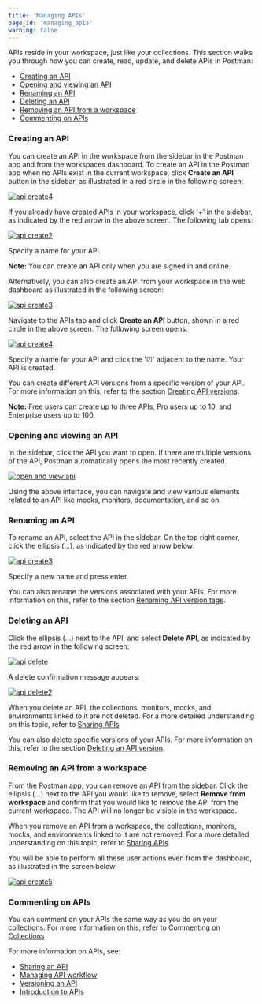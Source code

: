 ```yaml
---
title: 'Managing APIs'
page_id: 'managing_apis'
warning: false
---
```


APIs reside in your workspace, just like your collections. This section walks you through how you can create, read, update, and delete APIs in Postman:

- [Creating an API](#creating-an-api)
- [Opening and viewing an API](#opening-and-viewing-an-API)
- [Renaming an API](#renaming-an-api)
- [Deleting an API](#deleting-an-api)
- [Removing an API from a workspace](#removing-an-api-from-a-workspace)
- [Commenting on APIs](#commenting-on-apis)

### Creating an API 

You can create an API in the workspace from the sidebar in the Postman app and from the workspaces dashboard. To create an API in the Postman app when no APIs exist in the current workspace, click **Create an API** button in the sidebar, as illustrated in a red circle in the following screen: 

[![api create4](https://s3.amazonaws.com/postman-static-getpostman-com/postman-docs/API-Create4.png)](https://s3.amazonaws.com/postman-static-getpostman-com/postman-docs/API-Create4.png)

If you already have created APIs in your workspace, click '+' in the sidebar, as indicated by the red arrow in the above screen. The following tab opens:

[![api create2](https://s3.amazonaws.com/postman-static-getpostman-com/postman-docs/API-Create1.png)](https://s3.amazonaws.com/postman-static-getpostman-com/postman-docs/API-Create1.png)

Specify a name for your API. 

**Note:** You can create an API only when you are signed in and online.

Alternatively, you can also create an API from your workspace in the web dashboard as illustrated in the following screen:

[![api create3](https://s3.amazonaws.com/postman-static-getpostman-com/postman-docs/API-Create3.png)](https://s3.amazonaws.com/postman-static-getpostman-com/postman-docs/API-Create3.png)

Navigate to the APIs tab and click **Create an API** button, shown in a red circle in the above screen. The following screen opens.  

[![api create4](https://s3.amazonaws.com/postman-static-getpostman-com/postman-docs/API-Create4-Dashboard.png)](https://s3.amazonaws.com/postman-static-getpostman-com/postman-docs/API-Create3-Dashboard.png)

Specify a name for your API and click the '&#9745;' adjacent to the name. Your API is created. 

You can create different API versions from a specific version of your API. For more information on this, refer to the section [Creating API versions](/docs/v6/postman/working_with_apis/versioning-an-api). 

**Note:** Free users can create up to three APIs, Pro users up to 10, and Enterprise users up to 100. 


### Opening and viewing an API 

In the sidebar, click the API you want to open. If there are multiple versions of the API, Postman automatically opens the most recently created. 

[![open and view api](https://s3.amazonaws.com/postman-static-getpostman-com/postman-docs/API-Open-and-View1.png)](https://s3.amazonaws.com/postman-static-getpostman-com/postman-docs/API-Open-and-View1.png)

Using the above interface, you can navigate and view various elements related to an API like mocks, monitors, documentation, and so on.

### Renaming an API

To rename an API, select the API in the sidebar. On the top right corner, click the ellipsis (...), as indicated by the red arrow below:

[![api create3](https://s3.amazonaws.com/postman-static-getpostman-com/postman-docs/API-Rename1.png)](https://s3.amazonaws.com/postman-static-getpostman-com/postman-docs/API-Rename1.png)

Specify a new name and press enter. 

You can also rename the versions associated with your APIs. For more information on this, refer to the section [Renaming API version tags](/docs/v6/postman/working_with_apis/versioning-an-api).

### Deleting an API

Click the ellipsis (...) next to the API, and select **Delete API**, as indicated by the red arrow in the following screen:

[![api delete](https://s3.amazonaws.com/postman-static-getpostman-com/postman-docs/API-Delete1.png)](https://s3.amazonaws.com/postman-static-getpostman-com/postman-docs/API-Delete1.png)

A delete confirmation message appears:

[![api delete2](https://s3.amazonaws.com/postman-static-getpostman-com/postman-docs/API-Delete2.png)](https://s3.amazonaws.com/postman-static-getpostman-com/postman-docs/API-Delete2.png)

When you delete an API, the collections, monitors, mocks, and environments linked to it are not deleted. For a more detailed understanding on this topic, refer to [Sharing APIs](/docs/v6/postman/working_with_apis/sharing_apis)

You can also delete specific versions of your APIs. For more information on this, refer to the section [Deleting an API version](/docs/v6/postman/working_with_apis/versioning-an-api).

### Removing an API from a workspace

From the Postman app, you can remove an API from the sidebar. Click the ellipsis (...) next to the API you would like to remove, select **Remove from workspace** and confirm that you would like to remove the API from the current workspace. The API will no longer be visible in the workspace. 

When you remove an API from a workspace, the collections, monitors, mocks, and environments linked to it are not removed. For a more detailed understanding on this topic, refer to [Sharing APIs](/docs/v6/postman/working_with_apis/sharing_apis).

You will be able to perform all these user actions even from the dashboard, as illustrated in the screen below:

[![api create5](https://s3.amazonaws.com/postman-static-getpostman-com/postman-docs/API-Create5-Dashboard.png)](https://s3.amazonaws.com/postman-static-getpostman-com/postman-docs/API-Create5-Dashboard.png)

### Commenting on APIs

You can comment on your APIs the same way as you do on your collections. For more information on this, refer to [Commenting on Collections](/docs/v6/postman/collections/commenting_on_collections)

For more information on APIs, see:

- [Sharing an API](/docs/v6/postman/design_and_develop_apis/sharing_apis)
- [Managing API workflow](/docs/v6/postman/design_and_develop_apis/the_api_workflow)
- [Versioning an API](/docs/v6/postman/design_and_develop_apis/versioning_an_api)
- [Introduction to APIs](/docs/v6/postman/design_and_develop_apis/introduction_to_apis)
